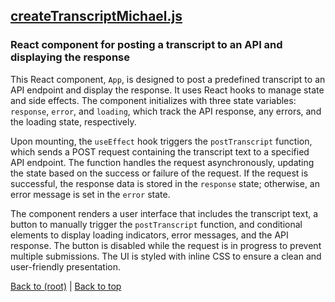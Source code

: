 ## [createTranscriptMichael.js](createTranscriptMichael.js)

### React component for posting a transcript to an API and displaying the response

This React component, `App`, is designed to post a predefined transcript to an API endpoint and display the response. It uses React hooks to manage state and side effects. The component initializes with three state variables: `response`, `error`, and `loading`, which track the API response, any errors, and the loading state, respectively.

Upon mounting, the `useEffect` hook triggers the `postTranscript` function, which sends a POST request containing the transcript text to a specified API endpoint. The function handles the request asynchronously, updating the state based on the success or failure of the request. If the request is successful, the response data is stored in the `response` state; otherwise, an error message is set in the `error` state.

The component renders a user interface that includes the transcript text, a button to manually trigger the `postTranscript` function, and conditional elements to display loading indicators, error messages, and the API response. The button is disabled while the request is in progress to prevent multiple submissions. The UI is styled with inline CSS to ensure a clean and user-friendly presentation.

[Back to (root)](#root) | [Back to top](#table-of-contents)
